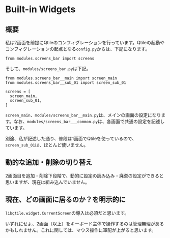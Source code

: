 # Built-in Widgets


## 概要

私は2画面を前提にQtileのコンフィグレーションを行っています。Qtileの起動やコンフィグレーションの起点となる`config.py`からは、下記になります。

```
from modules.screens_bar import screens
```

そして、`modules/screens_bar.py`は下記。

```
from modules.screens_bar__main import screen_main
from modules.screens_bar__sub_01 import screen_sub_01

screens = [
  screen_main,
  screen_sub_01,
]
```

`screen_main`、`modules/screens_bar__main.py`は、メインの画面の設定になります。なお、`modules/screens_bar___common.py`は、各画面で共通の設定を記述しています。

別途、私が記述した通り、普段は1画面でQtileを使っているので、`screen_sub_01`は、ほとんど使いません。


## 動的な追加・削除の切り替え

2画面目を追加・削除下段階で、動的に設定の読み込み・廃棄の設定ができると思いますが、現在は組み込んでいません。


## 現在、どの画面に居るのか？を明示的に

`libqtile.widget.CurrentScreen`の導入は必須だと思います。


いずれにせよ、2画面（以上）をキーボード主体で操作するのは管理無理があるかもしれません。これに関しては、マウス操作に軍配が上がると思います。




